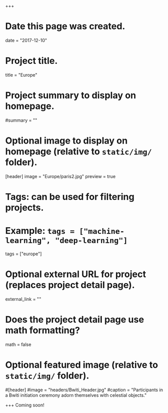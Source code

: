 +++
# Date this page was created.
date = "2017-12-10"

# Project title.
title = "Europe"

# Project summary to display on homepage.
#summary = ""

# Optional image to display on homepage (relative to `static/img/` folder).
[header]
image = "Europe/paris2.jpg"
preview = true


# Tags: can be used for filtering projects.
# Example: `tags = ["machine-learning", "deep-learning"]`
tags = ["europe"]

# Optional external URL for project (replaces project detail page).
external_link = ""

# Does the project detail page use math formatting?
math = false

# Optional featured image (relative to `static/img/` folder).
#[header]
#image = "headers/Bwiti_Header.jpg"
#caption = "Participants in a Bwiti initiation ceremony adorn themselves with celestial objects."

+++
Coming soon!
